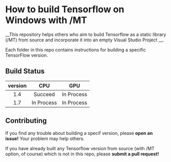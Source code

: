 # How to build Tensorflow on Windows with /MT

__This repository helps others who aim to build Tensorflow as a static library (/MT) from source and incorporate it into an empty Visual Studio Project __.

Each folder in this repo contains instructions for building a specific TensorFlow version.

## Build Status
| version |     CPU    |     GPU    |
|:-------:|:----------:|:----------:|
|   1.4   |   Succeed  | In Process |
|   1.7   | In Process | In Process |


## Contributing
If you find any trouble about building a specif version, please __open an issue!__ Your problem may help others.

If you have already built any Tensorflow version from source (with /MT option, of course) which is not in this repo, please __submit a pull request!__
